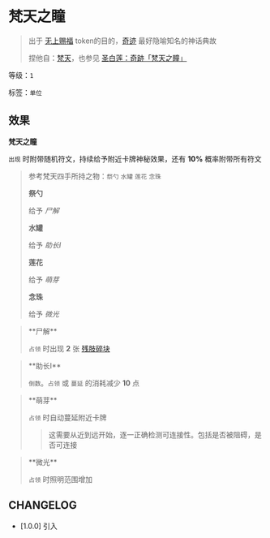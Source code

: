 # 梵天之瞳

> 出于 [无上赐福](无上赐福.md) token的目的，[奇迹](../卡牌组/奇迹.md) 最好隐喻知名的神话典故
> 
> 捏他自：[梵天](https://zh.wikipedia.org/zh-hans/%E6%A2%B5%E5%A4%A9)，也参见 [圣白莲：奇跡「梵天之瞳」](https://thbwiki.cc/%E9%BB%91%E5%A4%A9%E7%9A%84%E6%9D%9F%E7%BC%9A/%E5%88%86%E6%9E%90%E4%B8%8E%E8%80%83%E6%8D%AE)

等级：`1`

标签：`单位`

## 效果

**梵天之瞳**

`出现` 时附带随机符文，持续给予附近卡牌神秘效果，还有 **10%** 概率附带所有符文

> 参考梵天四手所持之物：`祭勺` `水罐` `莲花` `念珠`
>
> **祭勺**
>
> 给予 *尸解*
>
> **水罐**
>
> 给予 *助长I*
>
> **莲花**
>
> 给予 *萌芽*
>
> **念珠**
>
> 给予 *微光*

<blockquote>
**尸解**

`占领` 时出现 **2** 张 [残肢碎块](残肢碎块.md)
</blockquote>


<blockquote>
**助长I**

`倒数`。`占领` 或 `蔓延` 的消耗减少 **10** 点
</blockquote>



<blockquote>
**萌芽**

`占领` 时自动蔓延附近卡牌
> 这需要从近到远开始，逐一正确检测可连接性。包括是否被阻碍，是否可连接
</blockquote>



<blockquote>
**微光**

`占领` 时照明范围增加
</blockquote>

## CHANGELOG

- [1.0.0] 引入
